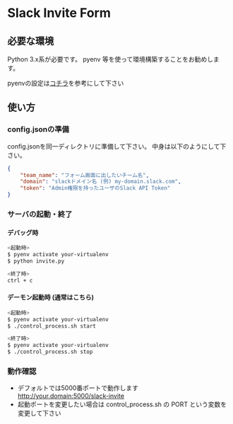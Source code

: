 # Slack Invite Form

## 必要な環境

Python 3.x系が必要です。
pyenv 等を使って環境構築することをお勧めします。

pyenvの設定は[コチラ](http://qiita.com/la_luna_azul/items/3f64016feaad1722805c)を参考にして下さい

## 使い方

### config.jsonの準備
config.jsonを同一ディレクトリに準備して下さい。
中身は以下のようにして下さい。

```json:config.json
{
    "team_name": "フォーム画面に出したいチーム名",
    "domain": "slackドメイン名 (例) my-domain.slack.com",
    "token": "Admin権限を持ったユーザのSlack API Token"
}
```

### サーバの起動・終了

#### デバッグ時

```bash
<起動時>
$ pyenv activate your-virtualenv
$ python invite.py

<終了時>
ctrl + c
```

#### デーモン起動時 (通常はこちら)

```bash
<起動時>
$ pyenv activate your-virtualenv
$ ./control_process.sh start

<終了時>
$ pyenv activate your-virtualenv
$ ./control_process.sh stop
```

### 動作確認

* デフォルトでは5000番ポートで動作します
    http://your.domain:5000/slack-invite
* 起動ポートを変更したい場合は control_process.sh の PORT という変数を変更して下さい

